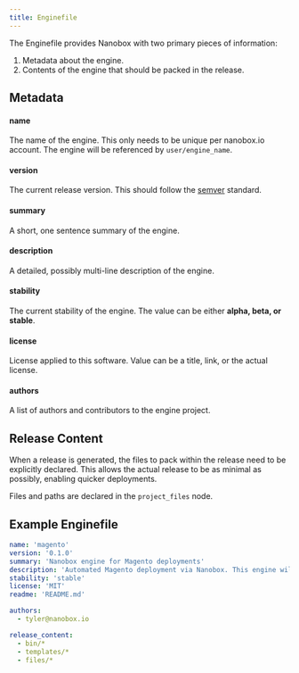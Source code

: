 ```yaml
---
title: Enginefile
---
```


The Enginefile provides Nanobox with two primary pieces of information:

1. Metadata about the engine.
2. Contents of the engine that should be packed in the release.

## Metadata

#### name

The name of the engine. This only needs to be unique per nanobox.io account. The engine will be referenced by `user/engine_name`.

#### version

The current release version. This should follow the [semver](http://semver.org/) standard.

#### summary

A short, one sentence summary of the engine.

#### description

A detailed, possibly multi-line description of the engine.

#### stability

The current stability of the engine. The value can be either **alpha, beta, or stable**.

#### license

License applied to this software. Value can be a title, link, or the actual license.

#### authors

A list of authors and contributors to the engine project.

## Release Content

When a release is generated, the files to pack within the release need to be explicitly declared. This allows the actual release to be as minimal as possibly, enabling quicker deployments.

Files and paths are declared in the `project_files` node.

## Example Enginefile

```yaml
name: 'magento'
version: '0.1.0'
summary: 'Nanobox engine for Magento deployments'
description: 'Automated Magento deployment via Nanobox. This engine will provision the database, run database migrations, and configure the Magento codebase to connect to the database. In addition, this engine will simulate the install process.'
stability: 'stable'
license: 'MIT'
readme: 'README.md'

authors:
  - tyler@nanobox.io

release_content:
  - bin/*
  - templates/*
  - files/*
```
